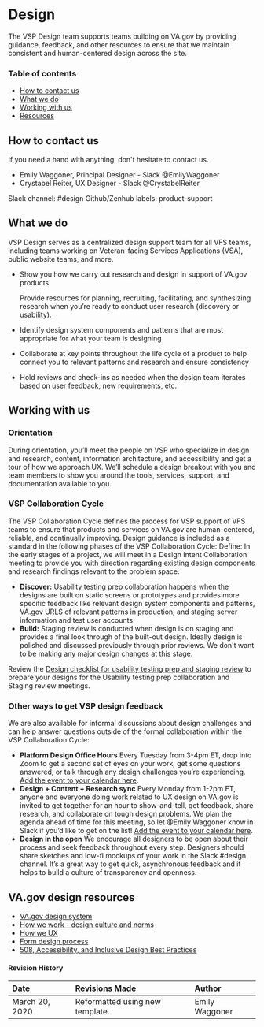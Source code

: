 # Design

The VSP Design team supports teams building on VA.gov by providing guidance, feedback, and other resources to ensure that we maintain consistent and human-centered design across the site.

### Table of contents

* [How to contact us](./#howtocontact)
* [What we do](./#whatwedo)
* [Working with us](./#workingwithus)
* [Resources](./#resources)

## How to contact us <a id="howtocontact"></a>

If you need a hand with anything, don't hesitate to contact us.

* Emily Waggoner, Principal Designer - Slack @EmilyWaggoner
* Crystabel Reiter, UX Designer - Slack @CrystabelReiter

Slack channel: \#design Github/Zenhub labels: product-support

## What we do <a id="whatwedo"></a>

VSP Design serves as a centralized design support team for all VFS teams, including teams working on Veteran-facing Services Applications \(VSA\), public website teams, and more.

* Show you how we carry out research and design in support of VA.gov products.

  Provide resources for planning, recruiting, facilitating, and synthesizing research when you’re ready to conduct user research \(discovery or usability\).

* Identify design system components and patterns that are most appropriate for what your team is designing
* Collaborate at key points throughout the life cycle of a product to help connect you to relevant patterns and research and ensure consistency
* Hold reviews and check-ins as needed when the design team iterates based on user feedback, new requirements, etc.

## Working with us <a id="workingwithus"></a>

### Orientation

During orientation, you’ll meet the people on VSP who specialize in design and research, content, information architecture, and accessibility and get a tour of how we approach UX. We’ll schedule a design breakout with you and team members to show you around the tools, services, support, and documentation available to you.

### VSP Collaboration Cycle

The VSP Collaboration Cycle defines the process for VSP support of VFS teams to ensure that products and services on VA.gov are human-centered, reliable, and continually improving. Design guidance is included as a standard in the following phases of the VSP Collaboration Cycle: Define: In the early stages of a project, we will meet in a Design Intent Collaboration meeting to provide you with direction regarding existing design components and research findings relevant to the problem space.

* **Discover:** Usability testing prep collaboration happens when the designs are built on static screens or prototypes and provides more specific feedback like relevant design system components and patterns, VA.gov URLS of relevant patterns in production, and staging server information and test user accounts.
* **Build:** Staging review is conducted when design is on staging and provides a final look through of the built-out design. Ideally design is polished and discussed previously through prior reviews. We don't want to be making any major design changes at this stage.

Review the [Design checklist for usability testing prep and staging review](https://github.com/department-of-veterans-affairs/va.gov-team/blob/master/platform/design/design-checklist-for-usability-testing-and-staging-revi.md) to prepare your designs for the Usability testing prep collaboration and Staging review meetings.

### Other ways to get VSP design feedback

We are also available for informal discussions about design challenges and can help answer questions outside of the formal collaboration within the VSP Collaboration Cycle:

* **Platform Design Office Hours** Every Tuesday from 3-4pm ET, drop into Zoom to get a second set of eyes on your work, get some questions answered, or talk through any design challenges you’re experiencing. [Add the event to your calendar here](https://calendar.google.com/event?action=TEMPLATE&tmeid=ZDV1bzE3czUzb3U4cTA0YWlqbmRrOW40dDZfMjAyMDAyMTFUMTkwMDAwWiBlbWlseUBhZGhvY3RlYW0udXM&tmsrc=emily%40adhocteam.us&scp=ALL).
* **Design + Content + Research sync** Every Monday from 1-2pm ET, anyone and everyone doing work related to UX design on VA.gov is invited to get together for an hour to show-and-tell, get feedback, share research, and collaborate on tough design problems. We plan the agenda ahead of time for this meeting, so let @Emily Waggoner know in Slack if you’d like to get on the list! [Add the event to your calendar here](https://calendar.google.com/event?action=TEMPLATE&tmeid=XzYwcTMwYzFnNjBvMzBlMWk2MG80YWMxZzYwcmo4Z3BsODhyajJjMWg4NHMzNGg5ZzYwczMwYzFnNjBvMzBjMWc2bDMzMGQxbTZncmo4aDltNzBxazhkOWc2NG8zMGMxZzYwbzMwYzFnNjBvMzBjMWc2MG8zMmMxZzYwbzMwYzFnNmtwNGNoOWs2NTIzaWMxbTY0c2o4aDlrNjkxMzZjaGw2dDJqZWhoZzc1MGpnZTFpOGNzZ18yMDE5MTExOFQxODAwMDBaIGVtaWx5QGFkaG9jdGVhbS51cw&tmsrc=emily%40adhocteam.us&scp=ALL).
* **Design in the open** We encourage all designers to be open about their process and seek feedback throughout every step. Designers should share sketches and low-fi mockups of your work in the Slack \#design channel. It’s a great way to get quick, asynchronous feedback and it helps to build a culture of transparency and openness.

## VA.gov design resources <a id="resources"></a>

* [VA.gov design system](https://design.va.gov/)
* [How we work - design culture and norms](https://github.com/department-of-veterans-affairs/va.gov-team/blob/master/platform/design/uxonboarding.md#how-we-work)
* [How we UX](https://github.com/department-of-veterans-affairs/va.gov-team/blob/master/platform/design/uxonboarding.md#in-general)
* [Form design process](https://github.com/department-of-veterans-affairs/va.gov-team/blob/master/platform/design/design-resources/form-design-process.md)
* [508, Accessibility, and Inclusive Design Best Practices](https://github.com/department-of-veterans-affairs/va.gov-team/blob/master/platform/accessibility/508-accessibility-best-practices.md#accessibility-tips-for-designers-researchers-and-developers)

#### Revision History

| Date | Revisions Made | Author |
| :--- | :--- | :--- |
| March 20, 2020 | Reformatted using new template. | Emily Waggoner |

